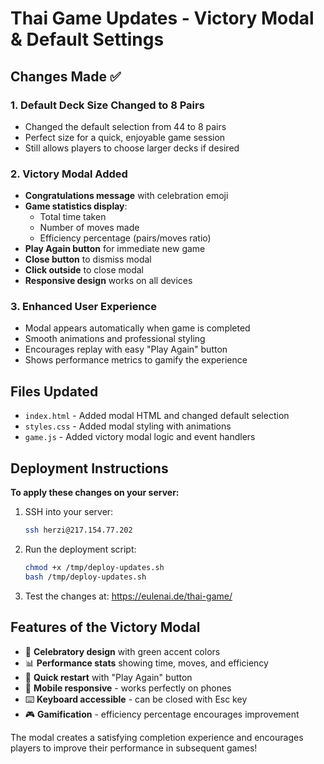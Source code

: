 # Thai Game Updates - Victory Modal & Default Settings

## Changes Made ✅

### 1. Default Deck Size Changed to 8 Pairs
- Changed the default selection from 44 to 8 pairs
- Perfect size for a quick, enjoyable game session
- Still allows players to choose larger decks if desired

### 2. Victory Modal Added
- **Congratulations message** with celebration emoji
- **Game statistics display**:
  - Total time taken
  - Number of moves made
  - Efficiency percentage (pairs/moves ratio)
- **Play Again button** for immediate new game
- **Close button** to dismiss modal
- **Click outside** to close modal
- **Responsive design** works on all devices

### 3. Enhanced User Experience
- Modal appears automatically when game is completed
- Smooth animations and professional styling
- Encourages replay with easy "Play Again" button
- Shows performance metrics to gamify the experience

## Files Updated
- `index.html` - Added modal HTML and changed default selection
- `styles.css` - Added modal styling with animations
- `game.js` - Added victory modal logic and event handlers

## Deployment Instructions

**To apply these changes on your server:**

1. SSH into your server:
   ```bash
   ssh herzi@217.154.77.202
   ```

2. Run the deployment script:
   ```bash
   chmod +x /tmp/deploy-updates.sh
   bash /tmp/deploy-updates.sh
   ```

3. Test the changes at: https://eulenai.de/thai-game/

## Features of the Victory Modal

- 🎉 **Celebratory design** with green accent colors
- 📊 **Performance stats** showing time, moves, and efficiency
- 🔄 **Quick restart** with "Play Again" button
- 📱 **Mobile responsive** - works perfectly on phones
- ⌨️ **Keyboard accessible** - can be closed with Esc key
- 🎮 **Gamification** - efficiency percentage encourages improvement

The modal creates a satisfying completion experience and encourages players to improve their performance in subsequent games!
